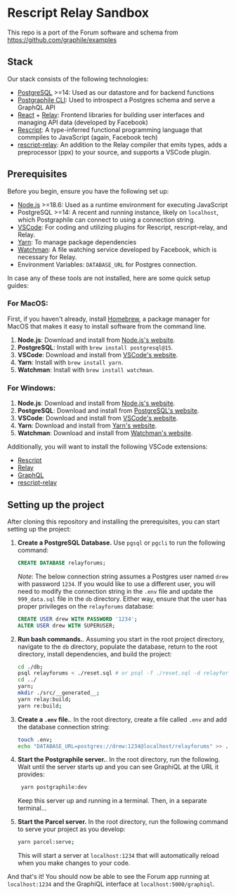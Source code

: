 # Rescript Relay Sandbox

This repo is a port of the Forum software and schema from
https://github.com/graphile/examples

## Stack

Our stack consists of the following technologies:

- [PostgreSQL](https://www.postgresql.org/) >=14: Used as our datastore and for
  backend functions
- [Postgraphile CLI](https://www.graphile.org/): Used to introspect a Postgres
  schema and serve a GraphQL API
- [React](https://react.dev/) + [Relay](https://relay.dev/): Frontend libraries
  for building user interfaces and managing API data (developed by Facebook)
- [Rescript](https://rescript-lang.org/): A type-inferred functional programming
  language that commpiles to JavaScript (again, Facebook tech)
- [rescript-relay](https://github.com/zth/rescript-relay): An addition to the
  Relay compiler that emits types, adds a preprocessor (ppx) to your source, and
  supports a VSCode plugin.

## Prerequisites

Before you begin, ensure you have the following set up:

- [Node.js](https://nodejs.org/en) >=18.6: Used as a runtime environment for
  executing JavaScript
- PostgreSQL >=14: A recent and running instance, likely on `localhost`, which
  Postgraphile can connect to using a connection string.
- [VSCode](https://code.visualstudio.com/): For coding and utilizing plugins for
  Rescript, rescript-relay, and Relay.
- [Yarn](https://yarnpkg.com/): To manage package dependencies
- [Watchman](https://facebook.github.io/watchman/): A file watching service
  developed by Facebook, which is necessary for Relay.
- Environment Variables: `DATABASE_URL` for Postgres connection.

In case any of these tools are not installed, here are some quick setup guides:

### For MacOS:

First, if you haven't already, install [Homebrew](https://brew.sh/), a package
manager for MacOS that makes it easy to install software from the command line.

1. **Node.js**: Download and install from
   [Node.js's website](https://nodejs.org/en/download).
2. **PostgreSQL**: Install with `brew install postgresql@15`.
3. **VSCode**: Download and install from
   [VSCode's website](https://code.visualstudio.com/download).
4. **Yarn**: Install with `brew install yarn`.
5. **Watchman**: Install with `brew install watchman`.

### For Windows:

1. **Node.js**: Download and install from
   [Node.js's website](https://nodejs.org/en/download).
2. **PostgreSQL**: Download and install from
   [PostgreSQL's website](https://www.postgresql.org/download/windows/).
3. **VSCode**: Download and install from
   [VSCode's website](https://code.visualstudio.com/download).
4. **Yarn**: Download and install from
   [Yarn's website](https://yarnpkg.com/).
5. **Watchman**: Download and install from
   [Watchman's website](https://facebook.github.io/watchman/docs/install/#buildinstall).

Additionally, you will want to install the following VSCode extensions:

- [Rescript](https://marketplace.visualstudio.com/items?itemName=chenglou92.rescript-vscode)
- [Relay](https://marketplace.visualstudio.com/items?itemName=meta.relay)
- [GraphQL](https://marketplace.visualstudio.com/items?itemName=GraphQL.vscode-graphql)
- [rescript-relay](https://marketplace.visualstudio.com/items?itemName=GabrielNordeborn.vscode-rescript-relay)

## Setting up the project

After cloning this repository and installing the prerequisites, you can start
setting up the project:

1. **Create a PostgreSQL Database.** Use `pgsql` or `pgcli` to run the following command:

   ```sql
   CREATE DATABASE relayforums;
   ```

   _Note_: The below connection string assumes a Postgres user named `drew` with
   password `1234`. If you would like to use a different user, you will need to
   modify the connection string in the `.env` file and update the
   `999_data.sql` file in the `db` directory. Either way, ensure that the user
   has proper privileges on the `relayforums` database:

   ```sql
   CREATE USER drew WITH PASSWORD '1234';
   ALTER USER drew WITH SUPERUSER;
   ```

2. **Run bash commands.**. Assuming you start in the root project directory,
   navigate to the `db` directory, populate the database, return to the root
   directory, install dependencies, and build the project:

   ```bash
   cd ./db;
   psql relayforums < ./reset.sql # or psql -f ./reset.sql -d relayforums
   cd ../
   yarn;
   mkdir ./src/__generated__;
   yarn relay:build;
   yarn re:build;
   ```

3. **Create a `.env` file.**. In the root directory, create a file called `.env`
   and add the database connection string:

   ```bash
   touch .env;
   echo "DATABASE_URL=postgres://drew:1234@localhost/relayforums" >> .env;
   ```

4. **Start the Postgraphile server.**. In the root directory, run the following.
   Wait until the server starts up and you can see GraphiQL at the URL it
   provides:

   ```bash
    yarn postgraphile:dev
   ```

   Keep this server up and running in a terminal. Then, in a separate
   terminal...

5. **Start the Parcel server.** In the root directory, run the following
   command to serve your project as you develop:

   ```bash
   yarn parcel:serve;
   ```

   This will start a server at `localhost:1234` that will automatically reload
   when you make changes to your code.

And that's it! You should now be able to see the Forum app running at
`localhost:1234` and the GraphiQL interface at `localhost:5000/graphiql`.
